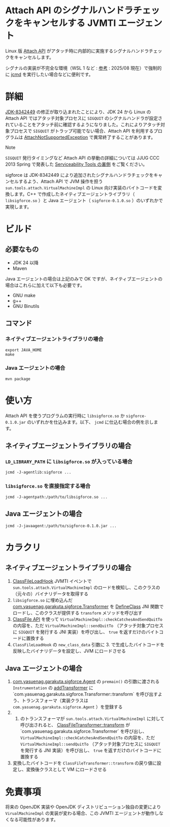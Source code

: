 Attach API のシグナルハンドラチェックをキャンセルする JVMTI エージェント
===

Linux 版 [Attach API](https://docs.oracle.com/javase/jp/24/docs/api/jdk.attach/module-summary.html) がアタッチ時に内部的に実施するシグナルハンドラチェックをキャンセルします。

シグナルの実装が不完全な環境（WSL 1 など : [参考](https://github.com/microsoft/WSL/issues/1880) : 2025/08 現在）で強制的に [jcmd](https://docs.oracle.com/javase/jp/24/docs/specs/man/jcmd.html) を実行したい場合などに便利です。

# 詳細

[JDK-8342449](https://bugs.openjdk.org/browse/JDK-8342449) の修正が取り込まれたことにより、JDK 24 から Linux の Attach API ではアタッチ対象プロセスに `SIGQUIT` のシグナルハンドラが設定されていることをアタッチ前に確認するようになりました。これによりアタッチ対象プロセスで `SIGQUIT` がトラップ可能でない場合、Attach API を利用するプログラムは [AttachNotSupportedException](https://docs.oracle.com/javase/jp/24/docs/api/jdk.attach/com/sun/tools/attach/AttachNotSupportedException.html) で異常終了することがあります。

> [!NOTE]
> `SIGQUIT` 発行タイミングなど Attach API の挙動の詳細については JJUG CCC 2013 Spring で発表した [Serviceability Tools の裏側](https://www.slideshare.net/slideshow/serviceability-tools/20966504) をご覧ください。

sigforce は JDK-8342449 により追加されたシグナルハンドラチェックをキャンセルするよう、Attach API で JVM 操作を担う `sun.tools.attach.VirtualMachineImpl` の Linux 向け実装のバイトコードを変換します。C++ で作成したネイティブエージェントライブラリ（ `libsigforce.so` ）と Java エージェント（ `sigforce-0.1.0.so` ）のいずれかで実現します。

# ビルド

## 必要なもの

* JDK 24 以降
* Maven

Java エージェントの場合は上記のみで OK ですが、ネイティブエージェントの場合はこれらに加えて以下も必要です。

* GNU make
* g++
* GNU Binutils

## コマンド

### ネイティブエージェントライブラリの場合

```
export JAVA_HOME
make
```

### Java エージェントの場合

```
mvn package
```

# 使い方

Attach API を使うプログラムの実行時に `libsigforce.so` か `sigforce-0.1.0.jar` のいずれかを仕込みます。以下、 `jcmd` に仕込む場合の例を示します。

## ネイティブエージェントライブラリの場合

### `LD_LIBRARY_PATH` に `libsigforce.so` が入っている場合

```
jcmd -J-agentlib:sigforce ...
```

### `libsigforce.so` を直接指定する場合

```
jcmd -J-agentpath:/path/to/libsigforce.so ...
```

## Java エージェントの場合

```
jcmd -J-javaagent:/path/to/sigforce-0.1.0.jar ...
```

# カラクリ

## ネイティブエージェントライブラリの場合

1. [ClassFileLoadHook](https://docs.oracle.com/javase/jp/24/docs/specs/jvmti.html#ClassFileLoadHook) JVMTI イベントで `sun.tools.attach.VirtualMachineImpl` のロードを検知し、このクラスの（元々の）バイナリデータを取得する
2. `libsigforce.so` に埋め込んだ [com.yasuenag.garakuta.sigforce.Transformer](src/main/java/com/yasuenag/garakuta/sigforce/Transformer) を [DefineClass](https://docs.oracle.com/javase/jp/24/docs/specs/jni/functions.html#defineclass) JNI 関数でロードし、このクラスが提供する `transform` メソッドを呼び出す
3. [ClassFile API](https://docs.oracle.com/javase/jp/24/vm/jvm-apis.html#GUID-CA6D8301-F38A-46BE-90B8-903EBDB449F3) を使って `VirtualMachineImpl::checkCatchesAndSendQuitTo` の内容を、ただ `VirtualMachineImpl::sendQuitTo` （アタッチ対象プロセスに `SIGQUIT` を発行する JNI 実装）を呼び出し、 `true` を返すだけのバイトコードに置換する
4. `ClassFileLoadHook` の `new_class_data` 引数に 3. で生成したバイトコードを反映したバイナリデータを設定し、JVM にロードさせる

## Java エージェントの場合

1. [com.yasuenag.garakuta.sigforce.Agent](src/main/java/com/yasuenag/garakuta/sigforce/Agent.java) の `premain()` の引数に渡される `Instrumentation` の [addTransformer](https://docs.oracle.com/javase/jp/24/docs/api/java.instrument/java/lang/instrument/Instrumentation.html#addTransformer(java.lang.instrument.ClassFileTransformer)) に `com.yasuenag.garakuta.sigforce.Transformer::transform` を呼び出すよう、トランスフォーマ（実装クラスは `com.yasuenag.garakuta.sigforce.Agent` ）を登録する
2. 1. のトランスフォーマが `sun.tools.attach.VirtualMachineImpl` に対して呼び出されると、 [ClassFileTransformer::transform](https://docs.oracle.com/javase/jp/24/docs/api/java.instrument/java/lang/instrument/ClassFileTransformer.html#transform(java.lang.ClassLoader,java.lang.String,java.lang.Class,java.security.ProtectionDomain,byte%5B%5D)) が `com.yasuenag.garakuta.sigforce.Transformer` を呼び出し、 `VirtualMachineImpl::checkCatchesAndSendQuitTo` の内容を、ただ `VirtualMachineImpl::sendQuitTo` （アタッチ対象プロセスに `SIGQUIT` を発行する JNI 実装）を呼び出し、 `true` を返すだけのバイトコードに置換する
3. 変換したバイトコードを `ClassFileTransformer::transform` の戻り値に設定し、変換後クラスとして VM にロードさせる

# 免責事項

将来の OpenJDK 実装や OpenJDK ディストリビューション独自の変更により `VirualMachineImpl` の実装が変わる場合、この JVMTI エージェントが動作しなくなる可能性があります。
